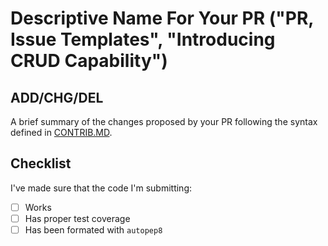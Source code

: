 # Descriptive Name For Your PR ("PR, Issue Templates", "Introducing CRUD Capability")

## ADD/CHG/DEL

A brief summary of the changes proposed by your PR following the syntax defined in [CONTRIB.MD](../CONTRIB.MD).

## Checklist

I've made sure that the code I'm submitting:
- [ ] Works
- [ ] Has proper test coverage
- [ ] Has been formated with `autopep8`
